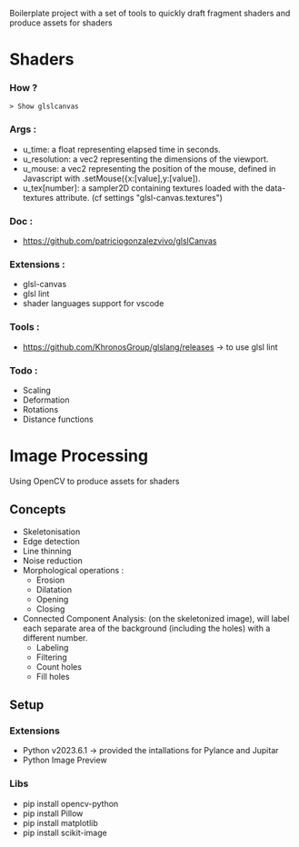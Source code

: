 Boilerplate project with a set of tools to quickly draft fragment shaders and produce assets for shaders

# Shaders

### How ?  
            
    > Show glslcanvas

### Args :
- u_time: a float representing elapsed time in seconds.
- u_resolution: a vec2 representing the dimensions of the viewport.
- u_mouse: a vec2 representing the position of the mouse, defined in Javascript with .setMouse({x:[value],y:[value]).
- u_tex[number]: a sampler2D containing textures loaded with the data-textures attribute. (cf settings "glsl-canvas.textures")

### Doc :  
- https://github.com/patriciogonzalezvivo/glslCanvas

### Extensions :
- glsl-canvas
- glsl lint
- shader languages support for vscode

### Tools :
- https://github.com/KhronosGroup/glslang/releases -> to use glsl lint



### Todo :
- Scaling
- Deformation 
- Rotations
- Distance functions


# Image Processing

Using OpenCV to produce assets for shaders

## Concepts
-   Skeletonisation
-   Edge detection
-   Line thinning
-   Noise reduction
-   Morphological operations :
    -   Erosion
    -   Dilatation
    -   Opening
    -   Closing
-   Connected Component Analysis: (on the skeletonized image), will label each separate area of the background (including the holes) with a different number.
    -   Labeling
    -   Filtering
    -   Count holes
    -   Fill holes

## Setup

### Extensions
-   Python v2023.6.1 -> provided the intallations for Pylance and Jupitar
-   Python Image Preview

### Libs
-   pip install opencv-python
-   pip install Pillow
-   pip install matplotlib
-   pip install scikit-image

